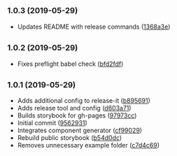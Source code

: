 ## <small>1.0.3 (2019-05-29)</small>

* Updates README with release commands ([1368a3e](https://github.com/masiamj/components/commit/1368a3e))

## <small>1.0.2 (2019-05-29)</small>

* Fixes preflight babel check ([bfd2fdf](https://github.com/masiamj/components/commit/bfd2fdf))

## <small>1.0.1 (2019-05-29)</small>

* Adds additional config to release-it ([b895691](https://github.com/masiamj/components/commit/b895691))
* Adds release tool and config ([d603a71](https://github.com/masiamj/components/commit/d603a71))
* Builds storybook for gh-pages ([97973cc](https://github.com/masiamj/components/commit/97973cc))
* Initial commit ([9562931](https://github.com/masiamj/components/commit/9562931))
* Integrates component generator ([cf99029](https://github.com/masiamj/components/commit/cf99029))
* Rebuild public storybook ([b54d0dc](https://github.com/masiamj/components/commit/b54d0dc))
* Removes unnecessary example folder ([c7d4c69](https://github.com/masiamj/components/commit/c7d4c69))

